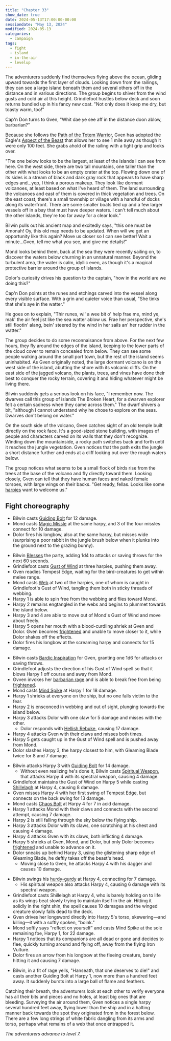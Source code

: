 ```yaml
---
title: "Chapter 33"
show_date: true
date: 2024-05-13T17:00:00-00:00
sessiondate: "May 13, 2024"
modified: 2024-05-13
categories:
  - campaign
tags:
  - fight
  - island
  - in-the-air
  - levelup
---
```


The adventurers suddenly find themselves flying above the ocean, gliding upward towards
the first layer of clouds. Looking down from the railings, they can see a large island
beneath them and several others off in the distance and in various directions. The group
begins to shiver from the wind gusts and cold air at this height. Grindlefoot hustles
below deck and soon returns bundled up in his fancy new coat. "Not only does it keep me dry,
but toasty warm, too!"

Cap'n Don turns to Gven, "Whit dae ye see aff in the distance doon ablow, barbarian?"

Because she follows the [Path of the Totem Warrior](https://dnd5e.wikidot.com/barbarian:totem-warrior),
Gven has adopted the Eagle's [Aspect of the Beast](https://dnd5e.wikidot.com/barbarian:totem-warrior#toc2)
that allows her to see 1 mile away as though it were only 100 feet. She grabs ahold
of the railing with a tight grip and looks over.

"The one below looks to be the largest, at least of the islands I can see from here.
On the west side, there are two tall mountains, one taller than the other with what looks to
be an empty crater at the top. Flowing down one of its sides is a stream of black and dark
gray rock that appears to have sharp edges and...yep, I think a porous makeup. They look like
dormant volcanoes, at least based on what I've heard of them. The land surrounding the volcanoes
and east of them is covered in thick vegetation and trees.
On the east coast, there's a small township or village with a handful of docks along its waterfront.
There are some smaller boats tied up and a few larger vessels off in a bay that must have
deeper waters. I can't tell much about the other islands, they're too far away for a clear look."

Bilwin pulls out his ancient map and excitedly says, "this one must be Amonah! Oy, this
old map needs to be updated. When will we get an opportunity like this again? Move us closer
so I can see better! Wait a minute...Gven, tell me what you see, and give me details!"

Mond looks behind them, back at the sea they were recently sailing on, to discover the waters
below churning in an unnatural manner. Beyond the turbulent area, the water is calm,
idyllic even, as though it's a magical protective barrier around the group of islands.

Dolor's curiosity drives his question to the captain, "how in the world are we doing this?"

Cap'n Don points at the runes and etchings carved into the vessel along every visible
surface. With a grin and quieter voice than usual, "She tinks that she's aye in the watter."

He goes on to explain, "Thir runes, wi' a wee bit o' help frae me, mind ye, mak' the air
feel jist like the sea watter ablow us. Frae her perspective, she's still flootin' alang,
bein' steered by the wind in her sails an' her rudder in the watter."

The group decides to do some reconnaisance from above. For the next few hours,
they fly around the edges of the island, keeping to the lower parts of the cloud cover to remain
concealed from below. They can see some people walking around the small port town, but
the rest of the island seems uninhabited. As Gven originally noted, the large dormant
volcano is on the west side of the island, abutting the shore with its volcanic cliffs.
On the east side of the jagged volcano, the plants, trees, and vines have done their best
to conquer the rocky terrain, covering it and hiding whatever might be living there.

Bilwin suddenly gets a serious look on his face, "I remember now. The dwarves call this group
of islands The Broken Heart, for a dwarven explorer felt a certain sadness when they came
across them." The dwarf shivers a bit, "although I cannot understand why he chose to
explore on the seas. Dwarves don't belong on water."

On the south side of the volcano, Gven catches sight of an old temple built directly on the
rock face. It's a good-sized stone building, with images of people and characters carved on
its walls that they don't recognize. Winding down the mountainside, a rocky path switches
back and forth until it reaches the jungle vegetation. Gven notices that the path exits
the jungle a short distance further and ends at a cliff looking out over the rough waters below.

The group notices what seems to be a small flock of birds rise from the trees at the base of
the volcano and fly directly toward them. Looking closely, Gven can tell that they have
human faces and naked female torsoes, with large wings on their backs. "Get ready, fellas.
Looks like some [harpies](https://www.dndbeyond.com/monsters/16919-harpy) want to welcome us."

## Fight choreography

<!-- Initiative rolls:
  Bilwin - 22
  Dolor - 5 (nat 1 + 4)
  Grindlefoot - 17
  Gven - 17
  Mond - 15
-->

<!-- Pre-round 1 -->
* Bilwin casts [Guiding Bolt](https://www.dndbeyond.com/spells/2133-guiding-bolt) for 12 damage.
* Mond casts [Magic Missle](https://www.dndbeyond.com/spells/2176-magic-missile) at the same harpy,
  and 3 of the four missles connect for 10 damage.
* Dolor fires his longbow, also at the same harpy, but misses wide (surprising a poor rabbit in the jungle
  brush below when it plunks into the ground next to the grazing bunny).

<!-- Round 1 -->
* Bilwin [Blesses](https://www.dndbeyond.com/spells/2016-bless) the party, adding 1d4 to attacks or saving
  throws for the next 60 seconds.
* Grindlefoot casts [Gust of Wind](https://www.dndbeyond.com/spells/2134-gust-of-wind) at three harpies, pushing them away.
* Gven readies Tempest Edge, waiting for the bird-creatures to get within melee range.
* Mond casts [Web](https://www.dndbeyond.com/spells/2299-web) at two of the harpies, one of whom is
  caught in Grindlefoot's Gust of Wind, tangling them both in sticky threads of webbing.
* Harpy 1 is able to spin free from the webbing and flies toward Mond.
* Harpy 2 remains engtangled in the webs and begins to plummet towards the island below.
* Harpy 3 and 4 are able to move out of Mond's Gust of Wind and move about freely.
* Harpy 5 opens her mouth with a blood-curdling shriek at Gven and Dolor. Gven becomes
  [frightened](https://www.dndbeyond.com/sources/basic-rules/appendix-a-conditions#Frightened) and
  unable to move closer to it, while Dolor shakes off the effects.
* Dolor fires his longbow at the screaming harpy and connects for 15 damage.

<!-- Round 2 -->
* Bilwin casts [Bardic Inspiration](https://www.dndbeyond.com/classes/1-bard#BardicInspiration-75) for
  Gven, granting one 1d6 for attacks or saving throws.
* Grindlefoot adjusts the direction of his Gust of Wind spell so that it blows Harpy 1 off course and away from Mond.
* Gvven invokes her [barbarian rage](https://www.thegamer.com/dungeons-dragons-dnd-barbarian-rage-explained-guide/)
  and is able to break free from being [frightened](https://www.dndbeyond.com/sources/basic-rules/appendix-a-conditions#Frightened).
* Mond casts [Mind Spike](http://dnd5e.wikidot.com/spell:mind-spike) at Harpy 1 for 18 damage.
* Harpy 1 shrieks at everyone on the ship, but no one falls victim to the fear.
* Harpy 2 is ensconced in webbing and out of sight, plunging towards the island below.
* Harpy 3 attacks Dolor with one claw for 5 damage and misses with the other.
  * Dolor responds with [Hellish Rebuke](https://www.dndbeyond.com/spells/hellish-rebuke), causing 17 damage.
* Harpy 4 attacks Gven with their claws and misses both times.
* Harpy 5 gets caught up in the Gust of Wind spell and is pushed away from Mond.
* Dolor slashes Harpy 3, the harpy closest to him, with Gleaming Blade twice for 8 and 7 damage.

<!-- Round 3 -->
* Bilwin attacks Harpy 3 with [Guiding Bolt](https://www.dndbeyond.com/spells/2133-guiding-bolt) for 14 damage.
  * Without even realizing he's done it, Bilwin casts [Spiritual Weapon](https://www.dndbeyond.com/spells/2133-guiding-bolt),
    that attacks Harpy 4 with its spectral weapon, causing 4 damage.
* Grindlefoot maintains the Gust of Wind on Harpy 5 while casting [Shillelagh](https://www.dndbeyond.com/spells/2249-shillelagh)
  at Harpy 4, causing 8 damage.
* Gven misses Harpy 4 with her first swing of Tempest Edge, but connects on the back swing for 13 damage.
* Mond casts [Chaos Bolt](https://www.dndbeyond.com/spells/14761-chaos-bolt) at Harpy 4 for 7 in acid damage.
* Harpy 1 attacks Mond with their claws and connects with the second attempt, causing 7 damage.
* Harpy 2 is still falling through the sky below the flying ship.
* Harpy 3 attacks Dolor with its claws, one scratching at his chest and causing 4 damage.
* Harpy 4 attacks Gven with its claws, both inflicting 4 damage.
* Harpy 5 shrieks at Gven, Mond, and Dolor, but only Dolor becomes
  [frightened](https://www.dndbeyond.com/sources/basic-rules/appendix-a-conditions#Frightened)
  and unable to advance on it.
* Dolor sneaks up behind Harpy 3, using the glistening sharp edge of Gleaming Blade, he deftly
  takes off the beast's head.
  * Moving close to Gven, he attacks Harpy 4 with his dagger and causes 10 damage.

<!-- Round 4 -->
* Bilwin swings his [hurdy-gurdy](https://en.wikipedia.org/wiki/Hurdy-gurdy) at Harpy 4, connecting
  for 7 damage.
  * His spiritual weapon also attacks Harpy 4, causing 6 damage with its spectral weapon.
* Grindlefoot casts Shillelagh at Harpy 4, who is barely holding on to life as its wings beat slowly
  trying to maintain itself in the air. Hitting it solidly in the right shin, the spell causes 10
  damagea and the winged creature slowly falls dead to the deck.
* Gven drives her longsword directly into Harpy 5's torso, skewering—and killing—it with a softly spoken, "boink."
* Mond softly says "reflect on yourself" and casts Mind Spike at the sole remaining foe, Harpy 1, for 22 damage.
* Harpy 1 notices that its companions are all dead or gone and decides to flee, quickly turning around
  and flying off, away from the flying Iron Vulture.
* Dolor fires an arrow from his longbow at the fleeing creature, barely hitting it and causing 7 damage.

<!-- Round 5 -->
* Bilwin, in a fit of rage yells, "Hanseath, that one deserves to die!" and casts another Guiding Bolt
  at Harpy 1, now more than a hundred feet away. It suddenly bursts into a large ball of flame and feathers.

Catching their breath, the adventurers look at each other to verify everyone has all their
bits and pieces and no holes, at least big ones that are bleeding. Surveying the air around them,
Gven notices a single harpy several hundred feet away, flying lower than the ship and in a halting manner
back towards the spot they originated from in the forest below. There are a few long strings of white
fabric dangling from its arms and torso, perhaps what remains of a web that once entrapped it.

_The adventurers advance to level 7._

<!-- NOTES -->

<!-- em dash: — | Mac kebyoard shortcut = Option + Shift + Dash (-) -->
<!-- https://oatcookies.neocities.org/dndmoney to convert copper, silver, gold, and more into CP -->
<!-- Frequently used links:
  [barbarian rage](https://www.thegamer.com/dungeons-dragons-dnd-barbarian-rage-explained-guide/)
  [Chaos Bolt](https://www.dndbeyond.com/spells/14761-chaos-bolt)
  [Hellish Rebuke](https://www.dndbeyond.com/spells/hellish-rebuke)
  [hurdy-gurdy](https://en.wikipedia.org/wiki/Hurdy-gurdy)
  [Mind Spike](http://dnd5e.wikidot.com/spell:mind-spike)
  [Shillelagh](https://www.dndbeyond.com/spells/2249-shillelagh)
  [Spiritual Weapon](https://www.dndbeyond.com/spells/2133-guiding-bolt)
-->
<!--
  Lists of spells for the classes:
    - Bard spells: https://www.dndbeyond.com/spells/class/1-bard
    - Cleric spells: https://www.dndbeyond.com/spells/class/cleric 
    - Druid spells: https://www.dndbeyond.com/spells/class/druid
    - Sorcerer spells: https://www.dndbeyond.com/spells/class/sorcerer
  Monsters: https://www.dndbeyond.com/monsters
-->
<!-- Directions on a boat:
  Port = left side
  Starboard = right side
  Bow = front
  Aft = back (inside the ship, on board)
  Stern = back (outside, offboard)
-->

